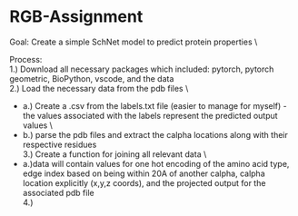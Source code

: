 # RGB-Assignment
Goal: Create a simple SchNet model to predict protein properties \

Process: \
1.) Download all necessary packages which included: pytorch, pytorch geometric, BioPython, vscode, and the data \
2.) Load the necessary data from the pdb files \
 * a.) Create a .csv from the labels.txt file (easier to manage for myself) - the values associated with the labels represent the predicted output values \
  *  b.) parse the pdb files and extract the calpha locations along with their respective residues \
 3.) Create a function for joining all relevant data \
  * a.)data will contain values for one hot encoding of the amino acid type, edge index based on being within 20A of another calpha, calpha location explicitly (x,y,z coords), and the projected output for the associated pdb file \
 4.) 
